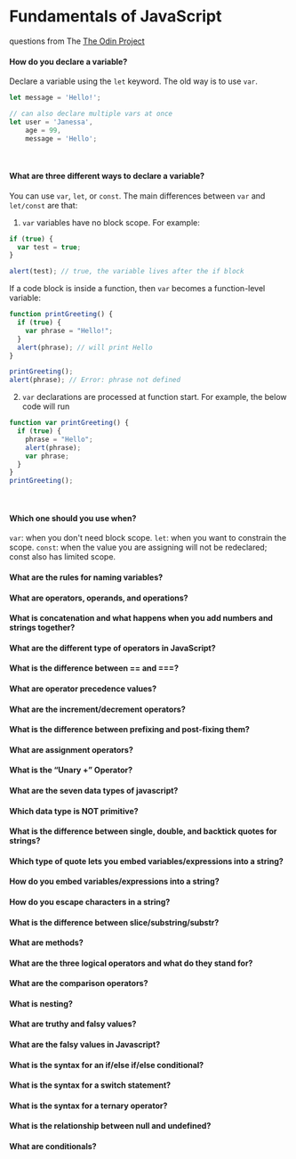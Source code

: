 # Fundamentals of JavaScript 
questions from The [The Odin Project](https://www.theodinproject.com/courses/web-development-101/lessons/fundamentals-part-1)

#### How do you declare a variable?
Declare a variable using the `let` keyword. The old way is to use `var`. 
```javascript
let message = 'Hello!';

// can also declare multiple vars at once
let user = 'Janessa', 
    age = 99, 
    message = 'Hello';
```
<br>

#### What are three different ways to declare a variable?
You can use `var`, `let`, or `const`. The main differences between `var` and `let/const` are that:
1. `var` variables have no block scope. For example:
```javascript
if (true) {
  var test = true;
}

alert(test); // true, the variable lives after the if block
```
If a code block is inside a function, then `var` becomes a function-level variable:
```javascript
function printGreeting() {
  if (true) {
    var phrase = "Hello!";
  }
  alert(phrase); // will print Hello
}

printGreeting();
alert(phrase); // Error: phrase not defined
```
2. `var` declarations are processed at function start. For example, the below code will run
```javascript
function var printGreeting() {
  if (true) {
    phrase = "Hello";
    alert(phrase);
    var phrase;
  }
}
printGreeting();
```
<br>

#### Which one should you use when?
`var`: when you don't need block scope.
`let`: when you want to constrain the scope.
`const`: when the value you are assigning will not be redeclared; const also has limited scope.
#### What are the rules for naming variables?
#### What are operators, operands, and operations?
#### What is concatenation and what happens when you add numbers and strings together?
#### What are the different type of operators in JavaScript?
#### What is the difference between == and ===?
#### What are operator precedence values?
#### What are the increment/decrement operators?
#### What is the difference between prefixing and post-fixing them?
#### What are assignment operators?
#### What is the “Unary +” Operator?

#### What are the seven data types of javascript?
#### Which data type is NOT primitive?
#### What is the difference between single, double, and backtick quotes for strings?
#### Which type of quote lets you embed variables/expressions into a string?
#### How do you embed variables/expressions into a string?
#### How do you escape characters in a string?
#### What is the difference between slice/substring/substr?
#### What are methods?
#### What are the three logical operators and what do they stand for?
#### What are the comparison operators?
#### What is nesting?
#### What are truthy and falsy values?
#### What are the falsy values in Javascript?
#### What is the syntax for an if/else if/else conditional?
#### What is the syntax for a switch statement?
#### What is the syntax for a ternary operator?
#### What is the relationship between null and undefined?
#### What are conditionals?
